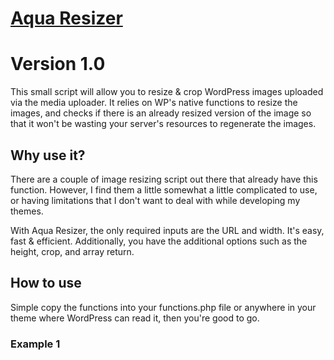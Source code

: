 # [Aqua Resizer](http://aquagraphite.com/)
# Version 1.0

This small script will allow you to resize & crop WordPress images uploaded via the media uploader. It relies on WP's native functions to resize the images, and checks if there is an already resized version of the image so that it won't be wasting your server's resources to regenerate the images.

## Why use it?

There are a couple of image resizing script out there that already have this function. However, I find them a little somewhat a little complicated to use, or having limitations that I don't want to deal with while developing my themes.

With Aqua Resizer, the only required inputs are the URL and width. It's easy, fast & efficient. Additionally, you have the additional options such as the height, crop, and array return.

## How to use

Simple copy the functions into your functions.php file or anywhere in your theme where WordPress can read it, then you're good to go.

### Example 1